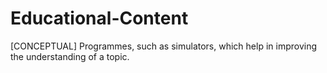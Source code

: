 # Educational-Content
[CONCEPTUAL] Programmes, such as simulators, which help in improving the understanding of a topic.

